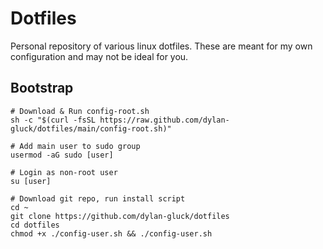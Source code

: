 # Dotfiles
Personal repository of various linux dotfiles. These are meant for my own configuration and may not be ideal for you.

## Bootstrap

```
# Download & Run config-root.sh
sh -c "$(curl -fsSL https://raw.github.com/dylan-gluck/dotfiles/main/config-root.sh)"

# Add main user to sudo group
usermod -aG sudo [user]

# Login as non-root user
su [user]

# Download git repo, run install script
cd ~
git clone https://github.com/dylan-gluck/dotfiles
cd dotfiles
chmod +x ./config-user.sh && ./config-user.sh
```
